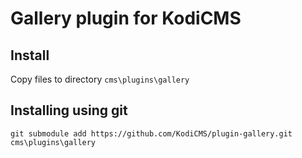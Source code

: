 # Gallery plugin for KodiCMS

## Install
Copy files to directory `cms\plugins\gallery`

## Installing using git
`git submodule add https://github.com/KodiCMS/plugin-gallery.git cms\plugins\gallery`